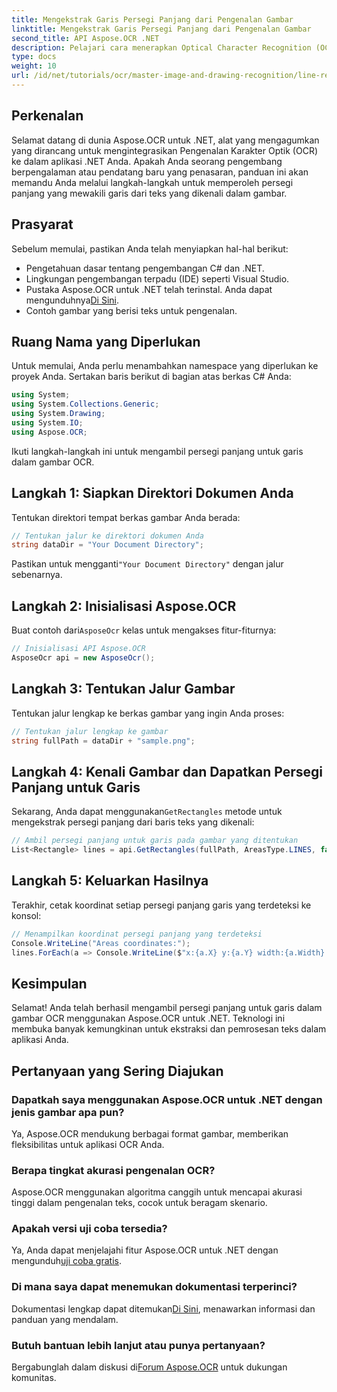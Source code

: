 ```yaml
---
title: Mengekstrak Garis Persegi Panjang dari Pengenalan Gambar
linktitle: Mengekstrak Garis Persegi Panjang dari Pengenalan Gambar
second_title: API Aspose.OCR .NET
description: Pelajari cara menerapkan Optical Character Recognition (OCR) di aplikasi .NET Anda menggunakan Aspose.OCR. Panduan komprehensif ini memandu Anda melalui proses mengekstraksi persegi panjang untuk garis yang dikenali.
type: docs
weight: 10
url: /id/net/tutorials/ocr/master-image-and-drawing-recognition/line-rectangles-from-images-recognition/
---
```

## Perkenalan

Selamat datang di dunia Aspose.OCR untuk .NET, alat yang mengagumkan yang dirancang untuk mengintegrasikan Pengenalan Karakter Optik (OCR) ke dalam aplikasi .NET Anda. Apakah Anda seorang pengembang berpengalaman atau pendatang baru yang penasaran, panduan ini akan memandu Anda melalui langkah-langkah untuk memperoleh persegi panjang yang mewakili garis dari teks yang dikenali dalam gambar.

## Prasyarat

Sebelum memulai, pastikan Anda telah menyiapkan hal-hal berikut:

- Pengetahuan dasar tentang pengembangan C# dan .NET.
- Lingkungan pengembangan terpadu (IDE) seperti Visual Studio.
-  Pustaka Aspose.OCR untuk .NET telah terinstal. Anda dapat mengunduhnya[Di Sini](https://releases.aspose.com/ocr/net/).
- Contoh gambar yang berisi teks untuk pengenalan.

## Ruang Nama yang Diperlukan

Untuk memulai, Anda perlu menambahkan namespace yang diperlukan ke proyek Anda. Sertakan baris berikut di bagian atas berkas C# Anda:

```csharp
using System;
using System.Collections.Generic;
using System.Drawing;
using System.IO;
using Aspose.OCR;
```

Ikuti langkah-langkah ini untuk mengambil persegi panjang untuk garis dalam gambar OCR.

## Langkah 1: Siapkan Direktori Dokumen Anda

Tentukan direktori tempat berkas gambar Anda berada:

```csharp
// Tentukan jalur ke direktori dokumen Anda
string dataDir = "Your Document Directory";
```

 Pastikan untuk mengganti`"Your Document Directory"` dengan jalur sebenarnya.

## Langkah 2: Inisialisasi Aspose.OCR

 Buat contoh dari`AsposeOcr` kelas untuk mengakses fitur-fiturnya:

```csharp
// Inisialisasi API Aspose.OCR
AsposeOcr api = new AsposeOcr();
```

## Langkah 3: Tentukan Jalur Gambar

Tentukan jalur lengkap ke berkas gambar yang ingin Anda proses:

```csharp
// Tentukan jalur lengkap ke gambar
string fullPath = dataDir + "sample.png";
```

## Langkah 4: Kenali Gambar dan Dapatkan Persegi Panjang untuk Garis

 Sekarang, Anda dapat menggunakan`GetRectangles` metode untuk mengekstrak persegi panjang dari baris teks yang dikenali:

```csharp
// Ambil persegi panjang untuk garis pada gambar yang ditentukan
List<Rectangle> lines = api.GetRectangles(fullPath, AreasType.LINES, false);
```

## Langkah 5: Keluarkan Hasilnya

Terakhir, cetak koordinat setiap persegi panjang garis yang terdeteksi ke konsol:

```csharp
// Menampilkan koordinat persegi panjang yang terdeteksi
Console.WriteLine("Areas coordinates:");
lines.ForEach(a => Console.WriteLine($"x:{a.X} y:{a.Y} width:{a.Width} height:{a.Height}"));
```

## Kesimpulan

Selamat! Anda telah berhasil mengambil persegi panjang untuk garis dalam gambar OCR menggunakan Aspose.OCR untuk .NET. Teknologi ini membuka banyak kemungkinan untuk ekstraksi dan pemrosesan teks dalam aplikasi Anda.

## Pertanyaan yang Sering Diajukan

### Dapatkah saya menggunakan Aspose.OCR untuk .NET dengan jenis gambar apa pun?

Ya, Aspose.OCR mendukung berbagai format gambar, memberikan fleksibilitas untuk aplikasi OCR Anda.

### Berapa tingkat akurasi pengenalan OCR?

Aspose.OCR menggunakan algoritma canggih untuk mencapai akurasi tinggi dalam pengenalan teks, cocok untuk beragam skenario.

### Apakah versi uji coba tersedia?

 Ya, Anda dapat menjelajahi fitur Aspose.OCR untuk .NET dengan mengunduh[uji coba gratis](https://releases.aspose.com/).

### Di mana saya dapat menemukan dokumentasi terperinci?

 Dokumentasi lengkap dapat ditemukan[Di Sini](https://reference.aspose.com/ocr/net/), menawarkan informasi dan panduan yang mendalam.

### Butuh bantuan lebih lanjut atau punya pertanyaan?

 Bergabunglah dalam diskusi di[Forum Aspose.OCR](https://forum.aspose.com/c/ocr/16) untuk dukungan komunitas.